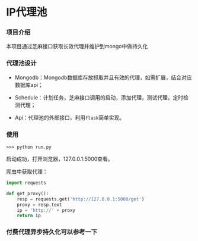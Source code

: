 # IP代理池

### 项目介绍

本项目通过芝麻接口获取长效代理并维护到mongo中做持久化

### 代理池设计


* Mongodb：Mongodb数据库存放抓取并且有效的代理，如需扩展，结合对应数据库api；

* Schedule：计划任务，芝麻接口调用的启动，添加代理，测试代理，定时检测代理；

* Api：代理池的外部接口，利用`flask`简单实现。



### 使用

```
>>> python run.py
```

启动成功，打开浏览器，127.0.0.1:5000查看。

爬虫中获取代理：

```Python
import requests

def get_proxy():
    resp = requests.get('http://127.0.0.1:5000/get')
    proxy = resp.text
    ip = 'http://' + proxy
    return ip
```

### 付费代理异步持久化可以参考一下
